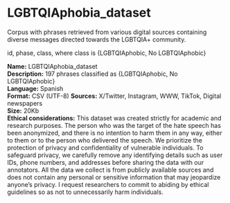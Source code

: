 # LGBTQIAphobia_dataset  
Corpus with phrases retrieved from various digital sources containing diverse messages directed towards the LGBTQIA+ community.

id, phase, class, where class is  {LGBTQIAphobic, No LGBTQIAphobic}  

**Name:** LGBTQIAphobia_dataset  
**Description:** 197 phrases classified as {LGBTQIAphobic, No LGBTQIAphobic}  
**Language:** Spanish  
**Format:** CSV (UTF-8)
**Sources:** X/Twitter, Instagram, WWW, TikTok, Digital newspapers  
**Size:** 20Kb  
**Ethical considerations:** This dataset was created strictly for academic and research purposes. The person who was the target of the hate speech has been anonymized, and there is no intention to harm them in any way, either to them or to the person who delivered the speech. We prioritize the protection of privacy and confidentiality of vulnerable individuals. To safeguard privacy, we carefully remove any identifying details such as user IDs, phone numbers, and addresses before sharing the data with our annotators. All the data we collect is from publicly available sources and does not contain any personal or sensitive information that may jeopardize anyone’s privacy. I request researchers to commit to abiding by ethical guidelines so as not to unnecessarily harm individuals.
